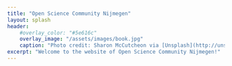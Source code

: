 ```yaml
---
title: "Open Science Community Nijmegen"
layout: splash
header:
    #overlay_color: "#5e616c"
    overlay_image: "/assets/images/book.jpg"
    caption: "Photo credit: Sharon McCutcheon via [Unsplash](http://unsplash.com)"
excerpt: "Welcome to the website of Open Science Community Nijmegen!"
---
```

